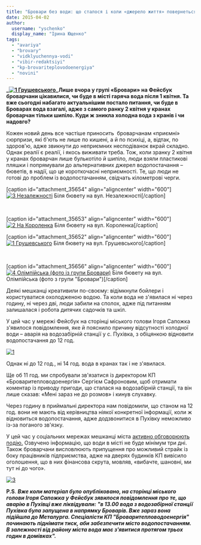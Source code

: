 ```yaml
---
title: "Бровари без води: що сталося і коли «джерело життя» повернеться в крани?"
date: 2015-04-02
author: 
  username: "yschenko"
  display_name: "Ірина Ющенко"
tags: 
  - "avariya"
  - "brovary"
  - "vidklyuchennya-vodi"
  - "vibir-redaktsiyi"
  - "kp-brovariteplovodoenergiya"
  - "novini"
---
```


**_[![1 Грушевського](https://mpz.brovary.org/wp-content/uploads/2015/04/1-Grushevskogo.jpg)](https://mpz.brovary.org/wp-content/uploads/2015/04/1-Grushevskogo.jpg)_Лише вчора у групі «Бровари» на Фейсбук броварчани цікавилися, чи буде в місті гаряча вода після 1 квітня. Та вже сьогодні набагато актуальнішим постало питання, чи буде в Броварах вода взагалі, адже з самого ранку 2 квітня у кранах броварчан тільки шипіло. Куди ж зникла холодна вода з кранів і чи надовго?**

Кожен новий день все частіше приносить  броварчанам «приємні» сюрпризи, які б'ють не лише по кишені, а й по психіці, а, відтак, по здоров'ю, адже звикнути до неприємних несподіванок вкрай складно. Однак реалії є реалії, і якось виживати треба. Тож, коли зранку 2 квітня у кранах броварчан лише булькотіло й шипіло, люди взяли пластикові пляшки і попрямували до альтернативних джерел водопостачання – бюветів, в надії, що це короткочасні неприємності. Те, що люди не готові до проблем із водопостачанням, свідчать кілометрові черги.

\[caption id="attachment\_35654" align="aligncenter" width="600"\][![3 Незалежності](https://mpz.brovary.org/wp-content/uploads/2015/04/3-Nezalezhnosti.jpg)](https://mpz.brovary.org/wp-content/uploads/2015/04/3-Nezalezhnosti.jpg) Біля бювету на вул. Незалежності\[/caption\]

 

\[caption id="attachment\_35653" align="aligncenter" width="600"\][![2 На Короленка](https://mpz.brovary.org/wp-content/uploads/2015/04/2-Na-Korolenka.jpg)](https://mpz.brovary.org/wp-content/uploads/2015/04/2-Na-Korolenka.jpg) Біля бювету на вул. Короленка\[/caption\]

\[caption id="attachment\_35652" align="aligncenter" width="600"\][![1 Грушевського](https://mpz.brovary.org/wp-content/uploads/2015/04/1-Grushevskogo.jpg)](https://mpz.brovary.org/wp-content/uploads/2015/04/1-Grushevskogo.jpg) Біля бювету на вул. Грушевського\[/caption\]

 

\[caption id="attachment\_35656" align="aligncenter" width="600"\][![4 Олімпійська (фото із групи Бровари)](https://mpz.brovary.org/wp-content/uploads/2015/04/4-Olimpiyska-foto-iz-grupi-Brovari.jpg)](https://mpz.brovary.org/wp-content/uploads/2015/04/4-Olimpiyska-foto-iz-grupi-Brovari.jpg) Біля бювету на вул. Олімпійська (фото з групи "Бровари")\[/caption\]

Деякі мешканці креативили по-своєму: відімкнули бойлери і користуватися охолодженою водою. Та коли вода не з'явилася ні через годину, ні через дві, люди забили на сполох, адже під питанням залишалася і робота дитячих садочків та шкіл.

У цей час у мережі Фейсбук на сторінці міського голови Ігоря Сапожка  з'явилося повідомлення, яке й пояснило причину відсутності холодної води – аварія на водозабірній станції у с. Пухівка, з обіцянкою відновити водопостачання до 12 год.

[![1](https://mpz.brovary.org/wp-content/uploads/2015/04/1.jpg)](https://mpz.brovary.org/wp-content/uploads/2015/04/1.jpg)

Однак ні до 12 год., ні 14 год. вода в кранах так і не з'явилася.

Ще об 11 год. ми спробували зв'язатися із директором КП «Броваритепловодоенергія» Сергієм Сафроновим, щоб отримати коментар із приводу пригоди, що сталася на водозабірній станції, та він лише сказав: «Мені зараз не до розмов» і кинув слухавку.

Через годину в приймальні директора нам повідомили, що станом на 12 год. вони не мають від керівництва ніякої конкретної інформації, коли ж відновиться водопостачання, адже додзвонитися в Пухівку неможливо із-за поганого зв'язку.

У цей час у соціальних мережах мешканці міста [активно обговорюють подію.](https://www.facebook.com/groups/brovary/) Озвучено інформацію, що води в місті не буде мінімум три дні. Також броварчани висловлюють припущення про можливий страйк із боку працівників підприємства, адже на дверях будинків КП вивісило оголошення, що в них фінансова скрута, мовляв, «вибачте, шановні, ми тут ні до чого».

[![3](https://mpz.brovary.org/wp-content/uploads/2015/04/3.jpg)](https://mpz.brovary.org/wp-content/uploads/2015/04/3.jpg)

**P.S**. **_Вже коли матеріал було опубліковано, на сторінці міського голови Ігоря Сапожка у Фейсбук зявилося повідомлення про те, що аварію в Пухівці вже ліквідували: "в 13.00 вода з водозабірної станції Пухівка була запущена в напрямку Броварів. Вже зараз вона підійшла до Металурга. Спеціалісти КП "Броваритепловодоенергія" починають піднімати тиск, аби забезпечити місто водопостачанням. В залежності від району міста вода має з'явитися протягом трьох годин в домівках"._**
